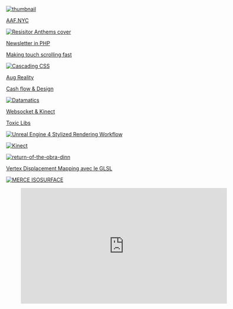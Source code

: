 [![thumbnail](http://lernertandsander.com/wp-content/uploads/2017/02/LS_Lernertandsander.jpg)](http://lernertandsander.com/ "Lerner and Sander")

[AAF.NYC](http://aaf.nyc/)

[![Resisitor Anthems cover](http://ericskiff.com/Resistor-anthems-cover_500.png)](http://ericskiff.com/music/ "Eric Skiff 8 bit music")

[Newsletter in PHP](https://code.tutsplus.com/tutorials/build-a-newsletter-system-with-php-and-mysql--net-5742)

[Making touch scrolling fast](https://developers.google.com/web/updates/2017/01/scrolling-intervention?ref=webdesignernews.com)

[![Cascading CSS](//i.imgur.com/cFBIsJq.png)](https://github.com/sidnz/CascadingCSS "Cascading CSS")

[Aug Reality](https://www.cnet.com/news/prosthetic-reality-the-artification-of-augmented-reality/)

[Cash flow & Design](http://www.erickarjaluoto.com/blog/how-to-be-a-better-designer/)

[![Datamatics](http://data.tomonaga.webfactional.com/static/ri_web/work/datamatics-datatron-1.jpg)](http://www.ryojiikeda.com/project/datamatics/ "ryoji ikeda")

[Websocket & Kinect](https://channel9.msdn.com/coding4fun/kinect/WebSocketing-the-Kinect-with-Kinection)

[Toxic Libs](http://toxiclibs.org/)

[![Unreal Engine 4 Stylized Rendering Workflow](https://80lv-cdn.akamaized.net/80.lv/uploads/2017/04/01_Hello.jpg)](https://80.lv/articles/unreal-engine-4-stylized-rendering-workflow/ "Unreal Engine 4 Stylized Rendering Workflow")

[![Kinect](//payload11.cargocollective.com/1/5/183689/2524464/Machine-Drum-Website-5.jpg)](http://andreaskoller.com/filter/processing/Machine-Drum "Drum Machine")

[![return-of-the-obra-dinn](https://img.itch.zone/aW1hZ2UvMTI2NTgvMjc2NDgyLmdpZg==/original/nyw5Of.gif)](https://dukope.itch.io/return-of-the-obra-dinn "return-of-the-obra-dinn")

[Vertex Displacement Mapping avec le GLSL](http://www.ozone3d.net/tutorials/vertex_displacement_mapping.php)

[![MERCE ISOSURFACE](http://www.flong.com/storage/images/projects/merce.jpg)](http://www.flong.com/projects/merce/ "Merce's Isosurface")

<figure>
	<div class="full-width-video">
		<iframe width="560" height="315" src="https://www.youtube.com/embed/C7HL5wYqAbU" frameborder="0" allowfullscreen></iframe>
	</div>
</figure>

